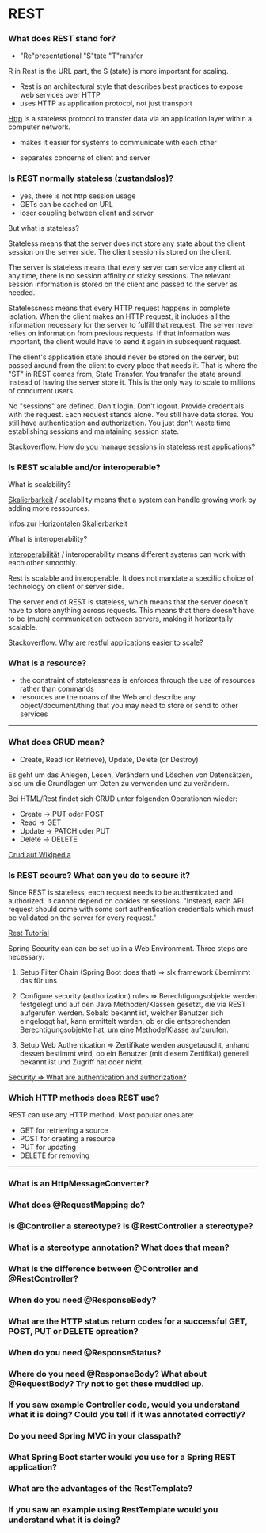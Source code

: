 # REST #

### What does REST stand for? ###

- "Re"presentational "S"tate "T"ransfer

R in Rest is the URL part, the S (state) is more important for scaling.

- Rest is an architectural style that describes best practices to expose web services over HTTP
- uses HTTP as application protocol, not just transport

[Http](https://de.wikipedia.org/wiki/Hypertext_Transfer_Protocol) is a stateless protocol to transfer data via an application layer within a computer network.

- makes it easier for systems to communicate with each other

- separates concerns of client and server

### Is REST normally stateless (zustandslos)? ###

- yes, there is not http session usage
- GETs can be cached on URL 
- loser coupling between client and server

But what is stateless?

Stateless means that the server does not store any state about the client session on the server side.
The client session is stored on the client. 

The server is stateless means that every server can service any client at any time, there is no session affinity or sticky sessions. The relevant session information is stored on the client and passed to the server as needed.

Statelessness means that every HTTP request happens in complete isolation. When the client makes an HTTP request, it includes all the information necessary for the server to fulfill that request. The server never relies on information from previous requests. If that information was important, the client would have to send it again in subsequent request.

The client's application state should never be stored on the server, but passed around from the client to every place that needs it.
That is where the "ST" in REST comes from, State Transfer. You transfer the state around instead of having the server store it. This is the only way to scale to millions of concurrent users.

No "sessions" are defined. Don't login. Don't logout. Provide credentials with the request. Each request stands alone.
You still have data stores. You still have authentication and authorization. You just don't waste time establishing sessions and maintaining session state.

[Stackoverflow: How do you manage sessions in stateless rest applications?](https://stackoverflow.com/questions/3105296/if-rest-applications-are-supposed-to-be-stateless-how-do-you-manage-sessions#:~:text=Stateless%20means%20the%20state%20of,known%20from%20any%20prior%20request.)

### Is REST scalable and/or interoperable? ###

What is scalability?

[Skalierbarkeit](https://de.wikipedia.org/wiki/Skalierbarkeit) / scalability means that a system can handle growing work by adding more ressources.

Infos zur [Horizontalen Skalierbarkeit](https://de.wikipedia.org/wiki/Skalierbarkeit#Horizontale_Skalierung_(scale_out))

What is interoperability?

[Interoperabilität](https://de.wikipedia.org/wiki/Interoperabilit%C3%A4t) / interoperability means different systems can work with each other smoothly.

Rest is scalable and interoperable. It does not mandate a specific choice of technology on client or server side.

The server end of REST is stateless, which means that the server doesn't have to store anything across requests. This means that there doesn't have to be (much) communication between servers, making it horizontally scalable.

[Stackoverflow: Why are restful applications easier to scale?](https://stackoverflow.com/questions/11297471/why-are-restful-applications-easier-to-scale)


### What is a resource?  ###

- the constraint of statelessness is enforces through the use of resources rather than commands
- resources are the noans of the Web and describe any object/document/thing that you may need to store or send to other services


-------


### What does CRUD mean? ###

- Create, Read (or Retrieve), Update, Delete (or Destroy)

Es geht um das Anlegen, Lesen, Verändern und Löschen von Datensätzen, also um die Grundlagen um Daten zu verwenden und zu verändern.

Bei HTML/Rest findet sich CRUD unter folgenden Operationen wieder:

- Create	 -> PUT oder POST
- Read -> GET
- Update -> PATCH oder PUT
- Delete -> DELETE

[Crud auf Wikipedia](https://de.wikipedia.org/wiki/CRUD)


### Is REST secure? What can you do to secure it? ###

Since REST is stateless, each request needs to be authenticated and authorized. It cannot depend on cookies or sessions. "Instead, each API request should come with some sort authentication credentials which must be validated on the server for every request."

[Rest Tutorial](https://restfulapi.net/security-essentials/#:~:text=Security%20isn't%20an%20afterthought.&text=There%20are%20multiple%20ways%20to,depend%20on%20cookies%20or%20sessions.)


Spring Security can can be set up in a Web Environment. Three steps are necessary:

1. Setup Filter Chain (Spring Boot does that) => slx framework übernimmt das für uns

2. Configure security (authorization) rules => Berechtigungsobjekte werden festgelegt und auf den Java Methoden/Klassen gesetzt, die via REST aufgerufen werden. Sobald bekannt ist, welcher Benutzer sich eingeloggt hat, kann ermittelt werden, ob er die entsprechenden Berechtigungsobjekte hat, um eine Methode/Klasse aufzurufen.

3. Setup Web Authentication => Zertifikate werden ausgetauscht, anhand dessen bestimmt wird, ob ein Benutzer (mit diesem Zertifikat) generell bekannt ist und Zugriff hat oder nicht.


[Security => What are authentication and authorization?](./06_Security.md)


### Which HTTP methods does REST use? ###

REST can use any HTTP method. Most popular ones are:
- GET for retrieving a source
- POST for craeting a resource
- PUT for updating
- DELETE for removing


-------

### What is an HttpMessageConverter? ###

### What does @RequestMapping do? ###

### Is @Controller a stereotype? Is @RestController a stereotype? ###

### What is a stereotype annotation? What does that mean? ###

### What is the difference between @Controller and @RestController? ###

### When do you need @ResponseBody? ###

### What are the HTTP status return codes for a successful GET, POST, PUT or DELETE opreation? ###

### When do you need @ResponseStatus? ###

### Where do you need @ResponseBody? What about @RequestBody? Try not to get these muddled up. ###

### If you saw example Controller code, would you understand what it is doing? Could you tell if it was annotated correctly? ###

### Do you need Spring MVC in your classpath? ###

### What Spring Boot starter would you use for a Spring REST application? ###

### What are the advantages of the RestTemplate? ###

### If you saw an example using RestTemplate would you understand what it is doing? ###
